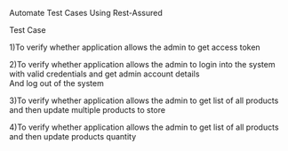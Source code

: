 Automate Test Cases Using Rest-Assured 

Test Case 

1)To verify whether application allows the admin to get access token 

2)To verify whether application allows the admin to login into the system with valid credentials and get admin account details  
And log out of the system 

3)To verify whether application allows the admin to get list of all products and then update multiple products to store

4)To verify whether application allows the admin to get list of all products and then update products quantity





















